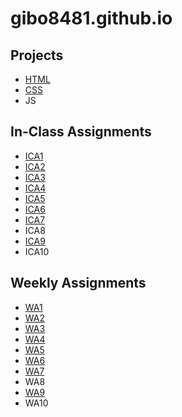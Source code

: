 # gibo8481.github.io

## Projects
* [HTML](https://gibo8481.github.io/html-midterm/page5.html)
* [CSS](https://gibo8481.github.io)
* JS
## In-Class Assignments
* [ICA1](ica/ICA1-boudreau.pdf)
* [ICA2](ica/ICA2-boudreau.pdf)
* [ICA3](https://gibo8481.github.io/ica/ICA3/assets/index.html)
* [ICA4](https://gibo8481.github.io/ica/ICA4/ICA4.html)
* [ICA5](https://gibo8481.github.io/ica/ica5.html)
* [ICA6](https://gibo8481.github.io/ica/ica6/ica6-part1.html)
* [ICA7](https://gibo8481.github.io/ica/ica7/ica7.html)
* ICA8
* [ICA9](https://gibo8481.io/ica/ica9/ica9.html)
* ICA10

## Weekly Assignments
* [WA1](https://gibo8481.github.io/wa/wa1.html)
* [WA2](https://gibo8481.github.io/wa/wa2.html)
* [WA3](https://gibo8481.github.io/wa/wa3.html)
* [WA4](https://gibo8481.github.io/wa/wa4.html)
* [WA5](https://gibo8481.github.io/wa/wa5.html)
* [WA6](https://gibo8481.github.io/wa/wa6/wa6.html)
* [WA7](https://gibo8481.github.io/wa/wa7/wa7.html)
* WA8
* [WA9](https://gibo8481.github.io/wa/wa9/wa9.html)
* WA10

